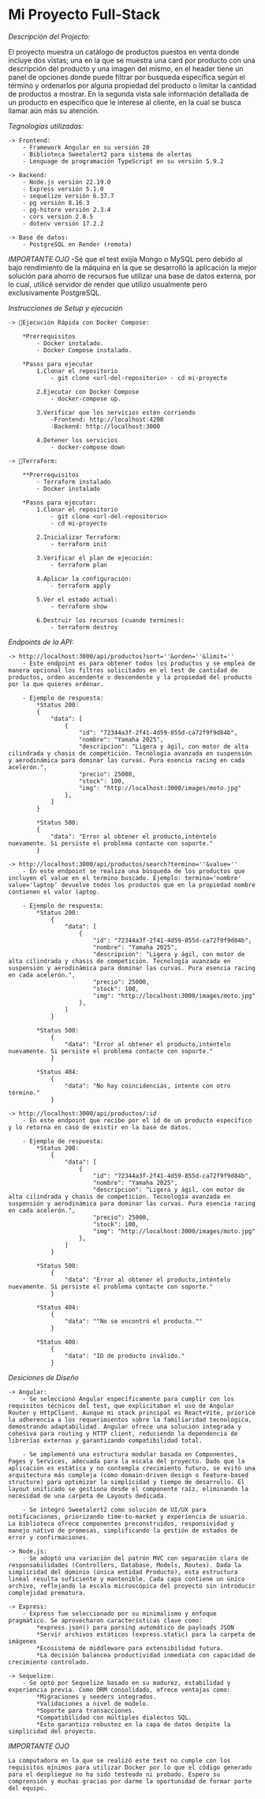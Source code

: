 # Mi Proyecto Full-Stack

_Descripción del Projecto:_

El proyecto muestra un catálogo de productos puestos en venta donde incluye dos vistas; una en la que se muestra una card por producto con una descripción del producto y una imagen del mismo, en el header tiene un panel de opciones donde puede filtrar por busqueda específica según el término y ordenarlos por alguna propiedad del producto o limitar la cantidad de productos a mostrar. En la segunda vista sale información detallada de un producto en específico que le interese al cliente, en la cual se busca llamar aún más su atención.

_Tegnologías utilizadas:_

    -> Frontend:
        - Framework Angular en su versión 20
        - Biblioteca Sweetalert2 para sistema de alertas
        - Lenguage de programación TypeScript en su versión 5.9.2

    -> Backend:
        - Node.js versión 22.19.0
        - Express versión 5.1.0
        - sequelize versión 6.37.7
        - pg versión 8.16.3
        - pg-hstore versión 2.3.4
        - cors versión 2.8.5
        - dotenv versión 17.2.2

    -> Base de datos:
        - PostgreSQL en Render (remota)

_IMPORTANTE OJO_
    -Sé que el test exijía Mongo o MySQL pero debido al bajo rendimiento de la máquina en la que se desarrolló la aplicación la mejor solución para ahorro de recursos fue utilizar una base de datos externa, por lo cual, utilicé servidor de render que utilizo usualmente pero exclusivamente PostgreSQL.

_Instrucciones de Setup y ejecución_

    -> 🚀Ejecución Rápida con Docker Compose:

        *Prerrequisitos
            - Docker instalado. 
            - Docker Compose instalado.

        *Pasos para ejecutar
            1.Clonar el repositorio
                - git clone <url-del-repositorio> - cd mi-proyecto

            2.Ejecutar con Docker Compose
                - docker-compose up.

            3.Verificar que los servicios estén corriendo
                -Frontend: http://localhost:4200
                -Backend: http://localhost:3000

            4.Detener los servicios
                - docker-compose down

    -> 🚀Terraform:

        **Prerrequisitos
            - Terraform instalado
            - Docker instalado

        *Pasos para ejecutar:
            1.Clonar el repositorio
                - git clone <url-del-repositorio>
                - cd mi-proyecto

            2.Inicializar Terraform:
                - terraform init

            3.Verificar el plan de ejecución:
                - terraform plan

            4.Aplicar la configuración:
                - terraform apply

            5.Ver el estado actual:
                - terraform show

            6.Destruir los recursos (cuando termines):
                - terraform destroy

_Endpoints de la API:_

    -> http://localhost:3000/api/productos?sort=''&orden=''&limit=''
        - Este endpoint es para obtener todos los productos y se emplea de manera opcional los filtros solicitados en el test de cantidad de productos, orden ascendente o descendente y la propiedad del producto por la que quieres ordenar.

        - Ejemplo de respuesta:
            *Status 200:
            {
                "data": [
                    {
                        "id": "72344a3f-2f41-4d59-855d-ca72f9f9d84b",
                        "nombre": "Yamaha 2025",
                        "descripcion": "Ligera y ágil, con motor de alta cilindrada y chasis de competición. Tecnología avanzada en suspensión y aerodinámica para dominar las curvas. Pura esencia racing en cada acelerón.",
                        "precio": 25000,
                        "stock": 100,
                        "img": "http://localhost:3000/images/moto.jpg"
                    },
                ]
            }

            *Status 500:
            {
                "data": "Error al obtener el producto,inténtelo nuevamente. Si persiste el problema contacte con soporte."
            }

    -> http://localhost:3000/api/productos/search?termino=''&value=''
        - En este endpoint se realiza una búsqueda de los productos que incluyen el value en el termino buscado. Ejemplo: termino='nombre' value='laptop' devuelve todos los productos que en la propiedad nombre contienen el valor laptop.

        - Ejemplo de respuesta:
            *Status 200:
                {
                    "data": [
                        {
                            "id": "72344a3f-2f41-4d59-855d-ca72f9f9d84b",
                            "nombre": "Yamaha 2025",
                            "descripcion": "Ligera y ágil, con motor de alta cilindrada y chasis de competición. Tecnología avanzada en suspensión y aerodinámica para dominar las curvas. Pura esencia racing en cada acelerón.",
                            "precio": 25000,
                            "stock": 100,
                            "img": "http://localhost:3000/images/moto.jpg"
                        },
                    ]
                }

            *Status 500:
                {
                    "data": "Error al obtener el producto,inténtelo nuevamente. Si persiste el problema contacte con soporte."
                }

            *Status 404:
                {
                    "data": "No hay coincidencias, intente con otro término."
                }

    -> http://localhost:3000/api/productos/:id
        - En este endpoint que recibe por el id de un producto específico y lo retorna en caso de existir en la base de datos.

        - Ejemplo de respuesta:
            *Status 200:
                {
                    "data": [
                        {
                            "id": "72344a3f-2f41-4d59-855d-ca72f9f9d84b",
                            "nombre": "Yamaha 2025",
                            "descripcion": "Ligera y ágil, con motor de alta cilindrada y chasis de competición. Tecnología avanzada en suspensión y aerodinámica para dominar las curvas. Pura esencia racing en cada acelerón.",
                            "precio": 25000,
                            "stock": 100,
                            "img": "http://localhost:3000/images/moto.jpg"
                        },
                    ]
                }

            *Status 500:
                {
                    "data": "Error al obtener el producto,inténtelo nuevamente. Si persiste el problema contacte con soporte."
                }

            *Status 404:
                {
                    "data": ""No se encontró el producto.""
                }

            *Status 400:
                {
                    "data": "ID de producto inválido."
                }

_Desiciones de Diseño_

    -> Angular: 
        - Se seleccionó Angular específicamente para cumplir con los requisitos técnicos del test, que explicitaban el uso de Angular Router y HttpClient. Aunque mi stack principal es React+Vite, prioricé la adherencia a los requerimientos sobre la familiaridad tecnológica, demostrando adaptabilidad. Angular ofrece una solución integrada y cohesiva para routing y HTTP client, reduciendo la dependencia de librerías externas y garantizando compatibilidad total.

        - Se implementó una estructura modular basada en Componentes, Pages y Services, adecuada para la escala del proyecto. Dado que la aplicación es estática y no contempla crecimiento futuro, se evitó una arquitectura más compleja (como domain-driven design o feature-based structure) para optimizar la simplicidad y tiempo de desarrollo. El layout unificado se gestiona desde el componente raíz, eliminando la necesidad de una carpeta de Layouts dedicada.

        - Se integró Sweetalert2 como solución de UI/UX para notificaciones, priorizando time-to-market y experiencia de usuario. La biblioteca ofrece componentes preconstruidos, responsividad y manejo nativo de promesas, simplificando la gestión de estados de error y confirmaciones.

    -> Node.js:
        - Se adoptó una variación del patrón MVC con separación clara de responsabilidades (Controllers, Database, Models, Routes). Dada la simplicidad del dominio (única entidad Producto), esta estructura lineal resulta suficiente y mantenible. Cada capa contiene un único archivo, reflejando la escala microscópica del proyecto sin introducir complejidad prematura.

    -> Express:
        - Express fue seleccionado por su minimalismo y enfoque pragmático. Se aprovecharon características clave como:
            *express.json() para parsing automático de payloads JSON
            *Servir archivos estáticos (express.static) para la carpeta de imágenes
            *Ecosistema de middleware para extensibilidad futura.
            *La decisión balancea productividad inmediata con capacidad de crecimiento controlado.

    -> Sequelize:
        - Se optó por Sequelize basado en su madurez, estabilidad y experiencia previa. Como ORM consolidado, ofrece ventajas como:
            *Migraciones y seeders integrados.
            *Validaciones a nivel de modelo.
            *Soporte para transacciones.
            *Compatibilidad con múltiples dialectos SQL.
            *Esto garantiza robustez en la capa de datos despite la simplicidad del proyecto.
    

_IMPORTANTE OJO_

    La computadora en la que se realizó este test no cumple con los requisitos mínimos para utilizar Docker por lo que el código generado para el despliegue no ha sido testeado ni probado. Espero su comprensión y muchas gracias por darme la oportunidad de formar parte del equipo.